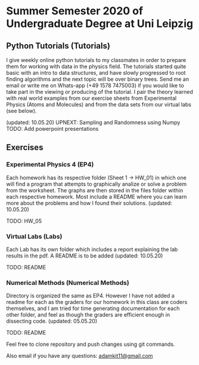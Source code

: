 # Summer Semester 2020 of Undergraduate Degree at Uni Leipzig

## Python Tutorials (Tutorials)
I give weekly online python tutorials to my classmates in order to prepare them for working with data in the physics field. The tutorials started quite basic with an intro to data structures, and have slowly progressed to root finding algorithms and the next topic will be over binary trees. Send me an email or write me on Whats-app (+49 1578 7475003) if you would like to take part in the viewing or producing of the tutorial. I pair the theory learned with real world examples from our exercise sheets from Experimental Physics (Atoms and Molecules) and from the data sets from our virtual labs (see below).

(updated: 10.05.20)
UPNEXT: Sampling and Randomness using Numpy
TODO: Add powerpoint presentations 

## Exercises

### Experimental Physics 4 (EP4)
Each homework has its respective folder (Sheet 1 -> HW_01) in which one will find a program that attempts to graphically analize or solve a problem from the worksheet. The graphs are then stored in the files folder within each respective homework. Most include a README where you can learn more about the problems and how I found their solutions. (updated: 10.05.20)

TODO: HW_05

### Virtual Labs (Labs)
Each Lab has its own folder which includes a report explaining the lab results in the pdf. A README is to be added (updated: 10.05.20)

TODO: README

### Numerical Methods (Numerical Methods)
Directory is organized the same as EP4. However I have not added a readme for each as the graders for our homework in this class are coders themselves, and I am tried for time generating documentation for each other folder, and feel as though the graders are efficient enough in dissecting code. (updated: 05.05.20)

TODO: README

Feel free to clone repository and push changes using git commands.

Also email if you have any questions: adamkit11@gmail.com

